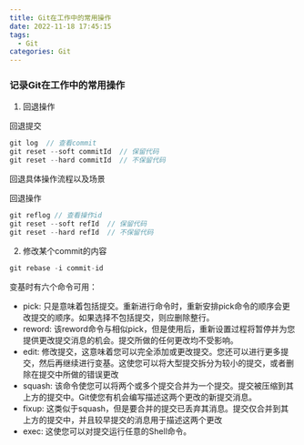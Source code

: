 ```yaml
---
title: Git在工作中的常用操作
date: 2022-11-18 17:45:15
tags:
  - Git
categories: Git
---
```


### 记录Git在工作中的常用操作

1. 回退操作

回退提交
```js
git log  // 查看commit
git reset --soft commitId  // 保留代码
git reset --hard commitId  // 不保留代码
```

回退具体操作流程以及场景

回退操作
```js
git reflog // 查看操作id
git reset --soft refId  // 保留代码
git reset --hard refId  // 不保留代码
```

2. 修改某个commit的内容

```js
git rebase -i commit-id
```

变基时有六个命令可用：

- pick: 只是意味着包括提交。重新进行命令时，重新安排pick命令的顺序会更改提交的顺序。如果选择不包括提交，则应删除整行。
- reword: 该reword命令与相似pick，但是使用后，重新设置过程将暂停并为您提供更改提交消息的机会。提交所做的任何更改均不受影响。
- edit: 修改提交，这意味着您可以完全添加或更改提交。您还可以进行更多提交，然后再继续进行变基。这使您可以将大型提交拆分为较小的提交，或者删除在提交中所做的错误更改
- squash: 该命令使您可以将两个或多个提交合并为一个提交。提交被压缩到其上方的提交中。Git使您有机会编写描述这两个更改的新提交消息。
- fixup: 这类似于squash，但是要合并的提交已丢弃其消息。提交仅合并到其上方的提交中，并且较早提交的消息用于描述这两个更改
- exec: 这使您可以对提交运行任意的Shell命令。
